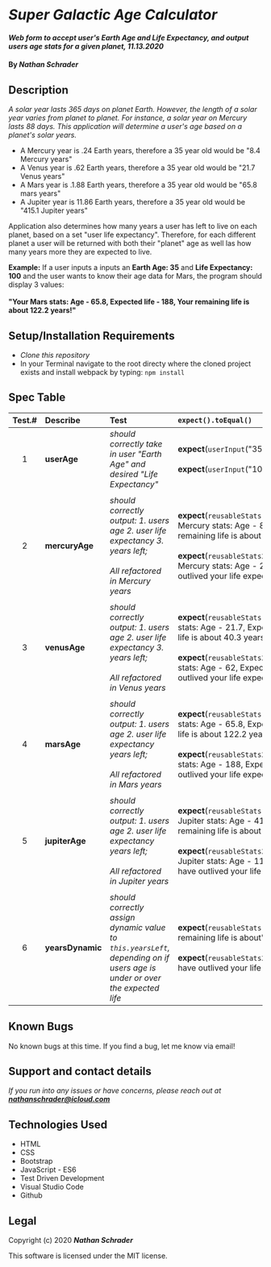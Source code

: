 # _Super Galactic Age Calculator_

#### _Web form to accept user's Earth Age and Life Expectancy, and output users age stats for a given planet, 11.13.2020_

#### By _**Nathan Schrader**_

## Description

_A solar year lasts 365 days on planet Earth. However, the length of a solar year varies from planet to planet. For instance, a solar year on Mercury lasts 88 days. This application will determine a user's age based on a planet's solar years._

* A Mercury year is .24 Earth years, therefore a 35 year old would be "8.4 Mercury years"
* A Venus year is .62 Earth years, therefore a 35 year old would be "21.7 Venus years"
* A Mars year is .1.88 Earth years, therefore a 35 year old would be "65.8 mars years"
* A Jupiter year is 11.86 Earth years, therefore a 35 year old would be "415.1 Jupiter years"
    
Application also determines how many years a user has left to live on each planet, based on a set "user life expectancy". Therefore, for each different planet a user will be returned with both their "planet" age as well las how many years more they are expected to live.

**Example:** If a user inputs a inputs an **Earth Age: 35** and **Life Expectancy: 100** and the user wants to know their age data for Mars, the program should display 3 values:<br><br> **"Your Mars stats: Age - 65.8, Expected life - 188, Your remaining life is about 122.2 years!"** 

## Setup/Installation Requirements

* _Clone this repository_
* In your Terminal navigate to the root directy where the cloned project exists and install webpack by typing:
    `npm install`

## Spec Table
| Test.# | Describe     |      Test     | `expect().toEqual()` |
|:------:| :------------ |:-------------| :---------------------------|
| 1 | **userAge**  |_should correctly take in user "Earth Age" and desired "Life Expectancy"_ | **expect**(`userInput`("35")).`toEqual`("35")<br><br>**expect**(`userInput`("100")).`toEqual`("100") |
|   | | | |
| 2 | **mercuryAge** |_should correctly output: 1. users age 2. user life expectancy 3. years left;<br><br>All refactored in Mercury years_ |**expect**(`reusableStats.mercury()).toEqual`("Your Mercury stats: Age - 8.4, Expected life - 24, Your remaining life is about 15.6 years!");<br><br>**expect**(`reusableStats2.mercury()).toEqual`("Your Mercury stats: Age - 24, Expected life - 8.4, You have outlived your life expectancy by 15.6 years!"); |
|   | | | |
| 3 | **venusAge** | _should correctly output: 1. users age 2. user life expectancy 3. years left;<br><br>All refactored in Venus years_ | **expect**(`reusableStats.venus()).toEqual`("Your Venus stats: Age - 21.7, Expected life - 62, Your remaining life is about 40.3 years!");<br><br>**expect**(`reusableStats2.venus()).toEqual`("Your Venus stats: Age - 62, Expected life - 21.7, You have outlived your life expectancy by 40.3 years!"); |
|   | | | |
| 4 | **marsAge** | _should correctly output: 1. users age 2. user life expectancy years left;<br><br>All refactored in Mars years_ | **expect**(`reusableStats.mars()).toEqual`("Your Mars stats: Age - 65.8, Expected life - 188, Your remaining life is about 122.2 years!");<br><br>**expect**(`reusableStats2.mars()).toEqual`("Your Mars stats: Age - 188, Expected life - 65.8, You have outlived your life expectancy by 122.2 years!"); |
|   | | | |
| 5 | **jupiterAge** | _should correctly output: 1. users age 2. user life expectancy years left;<br><br>All refactored in Jupiter years_ | **expect**(`reusableStats.jupiter()).toEqual`("Your Jupiter stats: Age - 415.1, Expected life - 1186, Your remaining life is about 770.9 years!");<br><br>**expect**(`reusableStats2.jupiter()).toEqual`("Your Jupiter stats: Age - 1186, Expected life - 415.1, You have outlived your life expectancy by 770.9 years!"); |
|   | | | |
| 6 | **yearsDynamic** | _should correctly assign dynamic value to `this.yearsLeft`, depending on if users age is under or over the expected life_ | **expect**(`reusableStats.yearsDynamic()).toEqual`("Your remaining life is about")<br><br>**expect**(`reusableStats2.yearsDynamic()).toEqual`("You have outlived your life expectancy by"); |

## Known Bugs

No known bugs at this time. If you find a bug, let me know via email!

## Support and contact details

_If you run into any issues or have concerns, please reach out at **nathanschrader@icloud.com**_

## Technologies Used


* HTML
* CSS
* Bootstrap
* JavaScript - ES6
* Test Driven Development
* Visual Studio Code
* Github


## Legal

Copyright (c) 2020 **_Nathan Schrader_**

This software is licensed under the MIT license.

